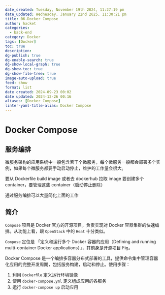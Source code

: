 ```yaml
---
date_created: Tuesday, November 19th 2024, 11:27:19 pm
date_updated: Wednesday, January 22nd 2025, 11:30:21 pm
title: 06.Docker Compose
author: hacket
categories:
  - back-end
category: Docker
tags: [Docker]
toc: true
description: 
dg-publish: true
dg-enable-search: true
dg-show-local-graph: true
dg-show-toc: true
dg-show-file-tree: true
image-auto-upload: true
feed: show
format: list
date created: 2024-09-23 00:02
date updated: 2024-12-26 00:16
aliases: [Docker Compose]
linter-yaml-title-alias: Docker Compose
---
```


# Docker Compose

## 服务编排

微服务架构的应用系统中一般包含若干个微服务，每个微服务一般都会部署多个实例，如果每个微服务都要手动启动停止，维护的工作量会很大。

要从 Dockerﬁle build image 或者去 dockerhub 拉取 image 要创建多个 container，要管理这些 container（启动停止删除）

通过服务编排可以大量简化上面的工作

## 简介

`Compose` 项目是 Docker 官方的开源项目，负责实现对 Docker 容器集群的快速编排。从功能上看，跟 `OpenStack` 中的 `Heat` 十分类似。

`Compose` 定位是 「定义和运行多个 Docker 容器的应用（Defining and running multi-container Docker applications）」，其前身是开源项目 Fig。

Docker Compose 是一个编排多容器分布式部署的工具，提供命令集中管理容器化应用的完整开发周期，包括服务构建，启动和停止。使用步骤：

1. 利用 `Dockerﬁle` 定义运行环境镜像
2. 使用 `docker-compose.yml` 定义组成应用的各服务
3. 运行 `docker-compose up` 启动应用
